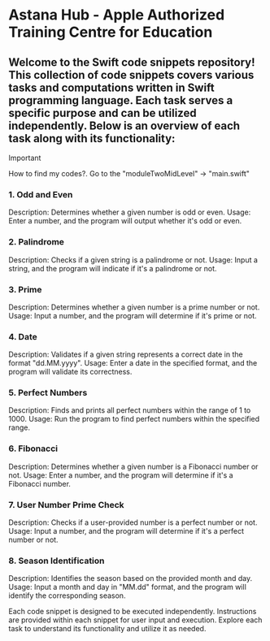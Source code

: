 # Astana Hub - Apple Authorized Training Centre for Education

## Welcome to the Swift code snippets repository! This collection of code snippets covers various tasks and computations written in Swift programming language. Each task serves a specific purpose and can be utilized independently. Below is an overview of each task along with its functionality:

> [!IMPORTANT]
> How to find my codes?.
> Go to the "moduleTwoMidLevel" -> "main.swift"

### 1. Odd and Even
Description: Determines whether a given number is odd or even.
Usage: Enter a number, and the program will output whether it's odd or even.

### 2. Palindrome
Description: Checks if a given string is a palindrome or not.
Usage: Input a string, and the program will indicate if it's a palindrome or not.

### 3. Prime
Description: Determines whether a given number is a prime number or not.
Usage: Input a number, and the program will determine if it's prime or not.

### 4. Date
Description: Validates if a given string represents a correct date in the format "dd.MM.yyyy".
Usage: Enter a date in the specified format, and the program will validate its correctness.

### 5. Perfect Numbers
Description: Finds and prints all perfect numbers within the range of 1 to 1000.
Usage: Run the program to find perfect numbers within the specified range.

### 6. Fibonacci
Description: Determines whether a given number is a Fibonacci number or not.
Usage: Enter a number, and the program will determine if it's a Fibonacci number.

### 7. User Number Prime Check
Description: Checks if a user-provided number is a perfect number or not.
Usage: Input a number, and the program will determine if it's a perfect number or not.

### 8. Season Identification
Description: Identifies the season based on the provided month and day.
Usage: Input a month and day in "MM.dd" format, and the program will identify the corresponding season.

Each code snippet is designed to be executed independently. Instructions are provided within each snippet for user input and execution. Explore each task to understand its functionality and utilize it as needed.
